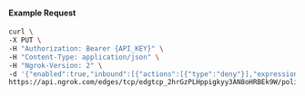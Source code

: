 <!-- Code generated for API Clients. DO NOT EDIT. -->

#### Example Request

```bash
curl \
-X PUT \
-H "Authorization: Bearer {API_KEY}" \
-H "Content-Type: application/json" \
-H "Ngrok-Version: 2" \
-d '{"enabled":true,"inbound":[{"actions":[{"type":"deny"}],"expressions":["conn.client_ip == '192.0.2.0'"],"name":"Block IP"}]}' \
https://api.ngrok.com/edges/tcp/edgtcp_2hrGzPLHppigkyy3AN8oHRBEk9W/policy
```
